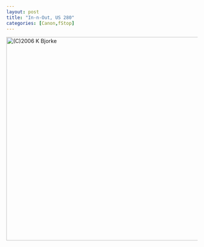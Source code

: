 ```yaml
---
layout: post
title: "In-n-Out, US 280"
categories: [Canon,fStop]
---
```

<img title="(C)2006 K Bjorke" src="http://www.botzilla.com/blog/pix2006/IMG_6496.jpg" width="807" height="538" border="0" />


